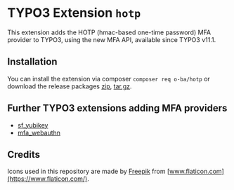 # TYPO3 Extension ``hotp``

This extension adds the HOTP (hmac-based one-time password) MFA provider to
TYPO3, using the new MFA API, available since TYPO3 v11.1.

## Installation

You can install the extension via composer ``composer req o-ba/hotp`` or
download the release packages
[zip](https://github.com/o-ba/hotp/archive/0.0.1.zip),
[tar.gz](https://github.com/o-ba/hotp/archive/0.0.1.tar.gz).

## Further TYPO3 extensions adding MFA providers

* [sf_yubikey](https://github.com/derhansen/sf_yubikey)
* [mfa_webauthn](https://github.com/bnf/mfa_webauthn)

## Credits

Icons used in this repository are made by
[Freepik](https://www.flaticon.com/authors/freepik) from
[www.flaticon.com](https://www.flaticon.com/).
